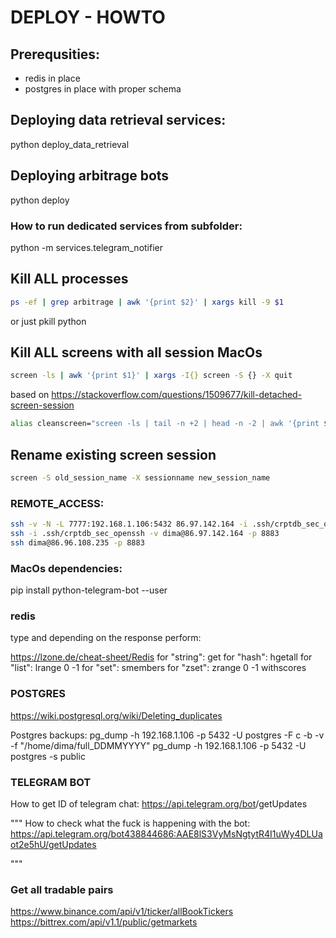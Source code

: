 # DEPLOY - HOWTO
## Prerequsities:
* redis in place
* postgres in place with proper schema

## Deploying data retrieval services:
python deploy_data_retrieval

## Deploying arbitrage bots
python deploy

### How to run dedicated services from subfolder:
python -m services.telegram_notifier

## Kill ALL processes
``` bash
ps -ef | grep arbitrage | awk '{print $2}' | xargs kill -9 $1
```
or just
pkill python

## Kill ALL screens with all session MacOs
``` bash
screen -ls | awk '{print $1}' | xargs -I{} screen -S {} -X quit
```
based on  https://stackoverflow.com/questions/1509677/kill-detached-screen-session

``` bash
alias cleanscreen="screen -ls | tail -n +2 | head -n -2 | awk '{print $1}'| xargs -I{} screen -S {} -X quit"
```

## Rename existing screen session
``` bash
screen -S old_session_name -X sessionname new_session_name
```

### REMOTE_ACCESS:
``` bash
ssh -v -N -L 7777:192.168.1.106:5432 86.97.142.164 -i .ssh/crptdb_sec_openssh -l dima -p 8883
ssh -i .ssh/crptdb_sec_openssh -v dima@86.97.142.164 -p 8883
ssh dima@86.96.108.235 -p 8883
```

### MacOs dependencies:
pip install python-telegram-bot --user

### redis
type <key>
and depending on the response perform:

https://lzone.de/cheat-sheet/Redis
for "string": get <key>
for "hash": hgetall <key>
for "list": lrange <key> 0 -1
for "set": smembers <key>
for "zset": zrange <key> 0 -1 withscores

### POSTGRES
https://wiki.postgresql.org/wiki/Deleting_duplicates

Postgres backups:
pg_dump -h 192.168.1.106 -p 5432 -U postgres -F c -b -v -f "/home/dima/full_DDMMYYYY"
pg_dump -h 192.168.1.106 -p 5432 -U postgres -s public


### TELEGRAM BOT
How to get ID of telegram chat:
https://api.telegram.org/bot<YourBOTToken>/getUpdates

"""
How to check what the fuck is happening with the bot:
https://api.telegram.org/bot438844686:AAE8lS3VyMsNgtytR4I1uWy4DLUaot2e5hU/getUpdates

"""


### Get all tradable pairs
https://www.binance.com/api/v1/ticker/allBookTickers
https://bittrex.com/api/v1.1/public/getmarkets